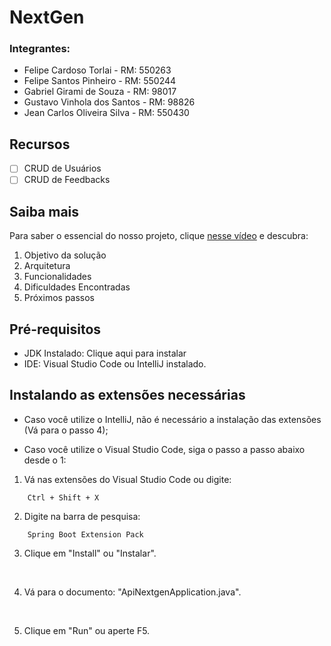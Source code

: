 # NextGen

### Integrantes:
- Felipe Cardoso Torlai - RM: 550263
- Felipe Santos Pinheiro - RM: 550244
- Gabriel Girami de Souza - RM: 98017
- Gustavo Vinhola dos Santos - RM: 98826
- Jean Carlos Oliveira Silva - RM: 550430

## Recursos

- [ ] CRUD de Usuários
- [ ] CRUD de Feedbacks

## Saiba mais

Para saber o essencial do nosso projeto, clique <a href="https://youtu.be/7AmaUS82GLU">nesse vídeo</a> e descubra:
1. Objetivo da solução
2. Arquitetura
3. Funcionalidades
4. Dificuldades Encontradas
5. Próximos passos

## Pré-requisitos

- JDK Instalado: Clique aqui para instalar
- IDE: Visual Studio Code ou IntelliJ instalado.

## Instalando as extensões necessárias

- Caso você utilize o IntelliJ, não é necessário a instalação das extensões (Vá para o passo 4);

- Caso você utilize o Visual Studio Code, siga o passo a passo abaixo desde o 1:

1. Vá nas extensões do Visual Studio Code ou digite:
```
    Ctrl + Shift + X
```
2. Digite na barra de pesquisa: 
```
    Spring Boot Extension Pack
```
3. Clique em "Install" ou "Instalar".

<br/>

4. Vá para o documento: "ApiNextgenApplication.java".

<br/>

5. Clique em "Run" ou aperte F5.

<br/>

